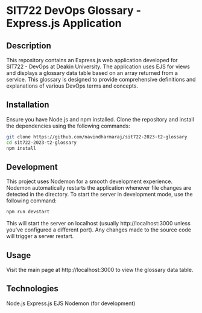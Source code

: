 # SIT722 DevOps Glossary - Express.js Application

## Description

This repository contains an Express.js web application developed for SIT722 - DevOps at Deakin University. The application uses EJS for views and displays a glossary data table based on an array returned from a service. This glossary is designed to provide comprehensive definitions and explanations of various DevOps terms and concepts.

## Installation

Ensure you have Node.js and npm installed. Clone the repository and install the dependencies using the following commands:

```bash
git clone https://github.com/navindharmaraj/sit722-2023-t2-glossary
cd sit722-2023-t2-glossary
npm install
```
## Development
This project uses Nodemon for a smooth development experience. Nodemon automatically restarts the application whenever file changes are detected in the directory. To start the server in development mode, use the following command:

```bash
npm run devstart
```

This will start the server on localhost (usually http://localhost:3000 unless you've configured a different port). Any changes made to the source code will trigger a server restart.

## Usage
Visit the main page at http://localhost:3000 to view the glossary data table.

## Technologies
Node.js
Express.js
EJS
Nodemon (for development)